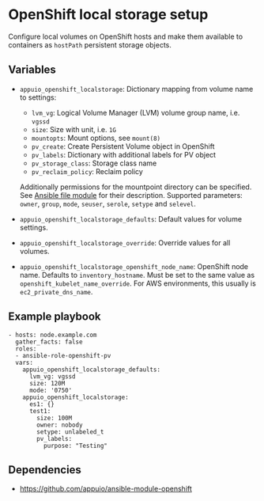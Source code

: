 # OpenShift local storage setup

Configure local volumes on OpenShift hosts and make them available to
containers as `hostPath` persistent storage objects.


## Variables

* `appuio_openshift_localstorage`: Dictionary mapping from volume name to
  settings:

  * `lvm_vg`: Logical Volume Manager (LVM) volume group name, i.e. `vgssd`
  * `size`: Size with unit, i.e. `1G`
  * `mountopts`: Mount options, see `mount(8)`
  * `pv_create`: Create Persistent Volume object in OpenShift
  * `pv_labels`: Dictionary with additional labels for PV object
  * `pv_storage_class`: Storage class name
  * `pv_reclaim_policy`: Reclaim policy

  Additionally permissions for the mountpoint directory can be specified. See
  [Ansible file module](https://docs.ansible.com/ansible/latest/file_module.html)
  for their description. Supported parameters:
  `owner`, `group`, `mode`, `seuser`, `serole`, `setype` and `selevel`.

* `appuio_openshift_localstorage_defaults`: Default values for volume settings.

* `appuio_openshift_localstorage_override`: Override values for all volumes.

* `appuio_openshift_localstorage_openshift_node_name`: OpenShift node name.
  Defaults to `inventory_hostname`. Must be set to the same value as
  `openshift_kubelet_name_override`. For AWS environments, this usually is
  `ec2_private_dns_name`.

## Example playbook

```
- hosts: node.example.com
  gather_facts: false
  roles:
  - ansible-role-openshift-pv
  vars:
    appuio_openshift_localstorage_defaults:
      lvm_vg: vgssd
      size: 120M
      mode: '0750'
    appuio_openshift_localstorage:
      es1: {}
      test1:
        size: 100M
        owner: nobody
        setype: unlabeled_t
        pv_labels:
          purpose: "Testing"
```


## Dependencies

* <https://github.com/appuio/ansible-module-openshift>
